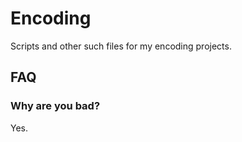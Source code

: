 # Encoding

Scripts and other such files for my encoding projects.

## FAQ
### Why are you bad?
Yes.
